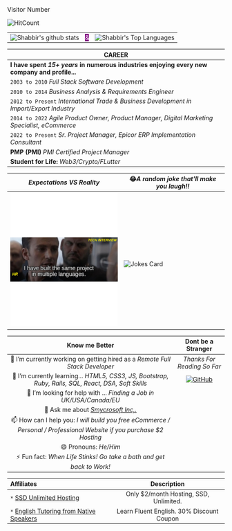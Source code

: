 <!--
**smy5152/smy5152** is a ✨ _special_ ✨ repository because its `README.md` (this file) appears on your GitHub profile.
--> Visitor Number
![HitCount](http://hits.dwyl.com/smy5152/smy5152.svg)

||||
| ----- |---|---|
| ![Shabbir's github stats](https://github-readme-stats.vercel.app/api?username=smy5152&theme=solarized-light&show_icons=true&text_color=black)|<span style="background:purple; color:white">&</span>|![Shabbir's Top Languages](https://github-readme-stats.vercel.app/api/top-langs/?username=smy5152&theme=dark)|

| CAREER |
|---|
|**I have spent *15+ years* in numerous industries enjoying every new company and profile...**|
|`2003 to 2010` *Full Stack Software Development* |
|`2010 to 2014` *Business Analysis & Requirements Engineer* |
|`2012 to Present` *International Trade & Business Development in Import/Export Industry*|
|`2014 to 2022` *Agile Product Owner, Product Manager, Digital Marketing Specialist, eCommerce*|
|`2022 to Present` *Sr. Project Manager, Epicor ERP Implementation Consultant* |
|**PMP (PMI)** *PMI Certified Project Manager*|
|**Student for Life:** *Web3/Crypto/FLutter*|

|*Expectations VS Reality*|😂*A random joke that'll make you laugh!!*|
|---------|---|
|<img src="Webp.net-gifmaker.gif" alt="Welcome!" width="300"/>| <br/>![Jokes Card](https://readme-jokes.vercel.app/api)|


|**Know me Better**|**Dont be a Stranger**|
|:---:|:---:|
|🔭 I’m currently working on getting hired as a *Remote Full Stack Developer*|*Thanks For Reading So Far*|
|🌱 I’m currently learning... _HTML5, CSS3, JS, Bootstrap, Ruby, Rails, SQL, React, DSA, Soft Skills_|<a href="https://github.com/smy5152" target="_blank"><img alt="GitHub" src="https://img.shields.io/github/followers/smy5152?style=social"></a>|
|🤔 I’m looking for help with ... _Finding a Job in UK/USA/Canada/EU_| |
|💬 Ask me about _[Smycrosoft Inc,.](https://Smycrosoft.com)_ | |
|📫 How can I help you: _I will build you free eCommerce / Personal / Professional Website if you purchase $2 Hosting_||
|😄 Pronouns: _He/Him_| |
⚡ Fun fact: _When Life Stinks! Go take a bath and get back to Work!_| |

| **Affiliates**| **Description** |
| :------ | :---: |
|`*` <a href="https://bit.ly/smyhost" target=_blank alt="SSD Unlimited Hosting">SSD Unlimited Hosting</a>|Only $2/month Hosting, SSD, Unlimited.|
|`*` <a href="https://bit.ly/english-tutors-experts" target=_blank alt="English Fluency">English Tutoring from Native Speakers</a>|Learn Fluent English. 30% Discount Coupon|

